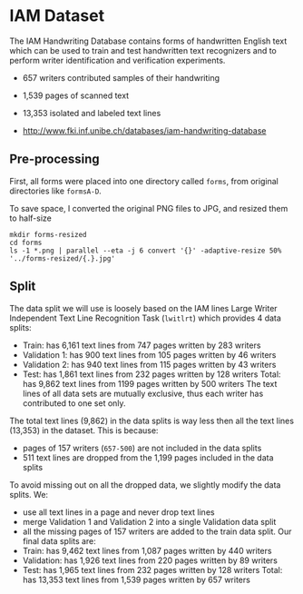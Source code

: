 # IAM Dataset

The IAM Handwriting Database contains forms of handwritten English text which can be used to train and test handwritten text recognizers and to perform writer identification and verification experiments.

- 657 writers contributed samples of their handwriting
- 1,539 pages of scanned text
- 13,353 isolated and labeled text lines

- http://www.fki.inf.unibe.ch/databases/iam-handwriting-database

## Pre-processing

First, all forms were placed into one directory called `forms`, from original directories like `formsA-D`.

To save space, I converted the original PNG files to JPG, and resized them to half-size
```
mkdir forms-resized
cd forms
ls -1 *.png | parallel --eta -j 6 convert '{}' -adaptive-resize 50% '../forms-resized/{.}.jpg'
```

## Split

The data split we will use is loosely based on the IAM lines Large Writer Independent Text Line Recognition Task (`lwitlrt`) which provides 4 data splits:
 - Train: has 6,161 text lines from 747 pages written by 283 writers
 - Validation 1: has 900 text lines from 105 pages written by 46 writers
 - Validation 2: has 940 text lines from 115 pages written by 43 writers
 - Test: has 1,861 text lines from 232 pages written by 128 writers
Total: has 9,862 text lines from 1199 pages written by 500 writers
The text lines of all data sets are mutually exclusive, thus each writer has contributed to one set only.

The total text lines (9,862) in the data splits is way less then all the text lines (13,353) in the dataset. This is because:
 - pages of 157 writers (`657-500`) are not included in the data splits
 - 511 text lines are dropped from the 1,199 pages included in the data splits

To avoid missing out on all the dropped data, we slightly modify the data splits. We:
 - use all text lines in a page and never drop text lines
 - merge Validation 1 and Validation 2 into a single Validation data split
 - all the missing pages of 157 writers are added to the train data split.
Our final data splits are:
 - Train: has 9,462 text lines from 1,087 pages written by 440 writers
 - Validation: has 1,926 text lines from 220 pages written by 89 writers 
 - Test: has 1,965 text lines from 232 pages written by 128 writers
Total: has 13,353 text lines from 1,539 pages written by 657 writers
